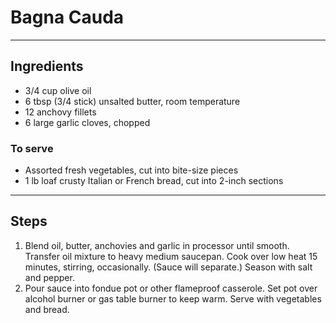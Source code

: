# Bagna Cauda

---

## Ingredients

* 3/4 cup olive oil
* 6 tbsp (3/4 stick) unsalted butter, room temperature
* 12 anchovy fillets
* 6 large garlic cloves, chopped

### To serve
* Assorted fresh vegetables, cut into bite-size pieces
* 1 lb loaf crusty Italian or French bread, cut into 2-inch sections


---

## Steps

1.  Blend oil, butter, anchovies and garlic in processor until smooth. Transfer oil mixture to heavy medium saucepan. Cook over low heat 15 minutes, stirring, occasionally. (Sauce will separate.) Season with salt and pepper.
2.  Pour sauce into fondue pot or other flameproof casserole. Set pot over alcohol burner or gas table burner to keep warm. Serve with vegetables and bread.

